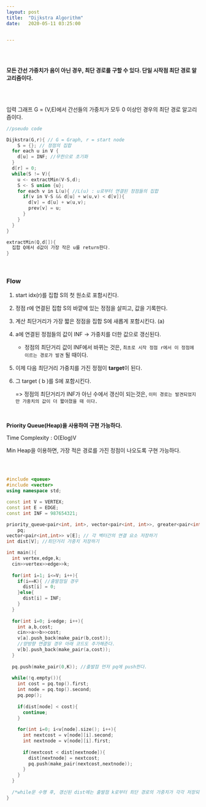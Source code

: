 ```yaml
---
layout:	post
title:	"Dijkstra Algorithm"
date:	2020-05-11 03:25:00


---
```






## <Dijkstra Algorithm>

<br/>

**모든 간선 가중치가 음이 아닌 경우, 최단 경로를 구할 수 있다. 단일 시작점 최단 경로 알고리즘이다.** 



<br/>

<br/>

입력 그래프 G = (V,E)에서 간선들의 가중치가 모두 0 이상인 경우의 최단 경로 알고리즘이다.

``` c++
//pseudo code

Dijkstra(G,r){ // G = Graph, r = start node
	S = {}; // 정점의 집합
  for each u in V {
    d[u] = INF; //무한으로 초기화
  }
  d[r] = 0;
  while(S != V){
    u <- extractMin(V-S,d);
    S <- S union {u};
    for each v in L(u){ //L(u) : u로부터 연결된 정점들의 집합
      if(v in V-S && d[u] + w(u,v) < d[v]){
        d[v] = d[u] + w(u,v);
        prev[v] = u;
      }
    }
  }
}

extractMin(Q,d[]){
  집합 Q에서 d값이 가장 작은 u를 return한다.
}

```

<br/>

### Flow

1. start idx(r)를 집합 S의 첫 원소로 포함시킨다.

2. 정점 r에 연결된 집합 S의 바깥에 있는 정점을 살피고, 값을 기록한다.

3. 계산 최단거리가 가장 짧은 정점을 집합 S에 새롭게 포함시킨다. (a)

4. a에 연결된 정점들의 값이 INF -> 가중치를 더한 값으로 갱신된다.

   + 정점의 최단거리 값이 INF에서 바뀌는 것은, `최초로 시작 정점 r에서 이 정점에 이르는 경로가 발견` 될 때이다.

5. 이제 다음 최단거리 가중치를 가진 정점이 **target**이 된다.

6. 그 target ( b )를 S에 포함시킨다.

   => 정점의 최단거리가 INF가 아닌 수에서 갱신이 되는것은, `이미 경로는 발견되었지만 가중치의 값이 더 짧아졌을 때 이다.` 

<br/>

**Priority Queue(Heap)을 사용하여 구현 가능하다.** 

Time Complexity : O(Elog)V

Min Heap을 이용하면, 가장 적은 경로를 가진 정점이 나오도록 구현 가능하다.

<br/>

``` c++

#include <queue>
#include <vector>
using namespace std;

const int V = VERTEX;
const int E = EDGE;
const int INF = 987654321;

priority_queue<pair<int, int>, vector<pair<int, int>>, greater<pair<int, int>>>
    pq;
vector<pair<int,int>> v[E]; // 각 벡터간의 연결 요소 저장하기
int dist[V]; //최단거리 가중치 저장하기

int main(){
  int vertex,edge,k;
  cin>>vertex>>edge>>k;
  
  for(int i=1; i<=V; i++){
    if(i==K){ //출발점일 경우
      dist[i] = 0;
    }else{
      dist[i] = INF;
    }
  }
  
  for(int i=0; i<edge; i++){
    int a,b,cost;
    cin>>a>>b>>cost;
    v[a].push_back(make_pair(b,cost));
    //양방향 연결일 경우 아래 코드도 추가해준다.
    v[b].push_back(make_pair(a,cost));
  }
  
  pq.push(make_pair(0,K)); //출발점 먼저 pq에 push한다.
  
  while(!q.empty()){
    int cost = pq.top().first;
    int node = pq.top().second;
    pq.pop();
    
    if(dist[node] < cost){
      continue;
    }
    
    for(int i=0; i<v[node].size(); i++){
      int nextcost = v[node][i].second;
      int nextnode = v[node][i].first;
      
      if(nextcost < dist[nextnode]){
        dist[nextnode] = nextcost;
        pq.push(make_pair(nextcost,nextnode));
      }
    }
  }
  
  /*while문 수행 후, 갱신된 dist에는 출발점 k로부터 최단 경로의 가중치가 각각 저장되어있다.*/
}


```

<br/>

<br/>

